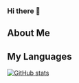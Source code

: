 ### Hi there 👋

## About Me

## My Languages
[![GitHub stats](https://github-readme-stats.vercel.app/api?username=shaunprado)](https://github.com/anuraghazra/github-readme-stats)



<!--
**ShaunPrado/ShaunPrado** is a ✨ _special_ ✨ repository because its `README.md` (this file) appears on your GitHub profile.

Here are some ideas to get you started:

- 🔭 I’m currently working on ...
- 🌱 I’m currently learning ...
- 👯 I’m looking to collaborate on ...
- 🤔 I’m looking for help with ...
- 💬 Ask me about ...
- 📫 How to reach me: ...
- 😄 Pronouns: ...
- ⚡ Fun fact: ...
-->
